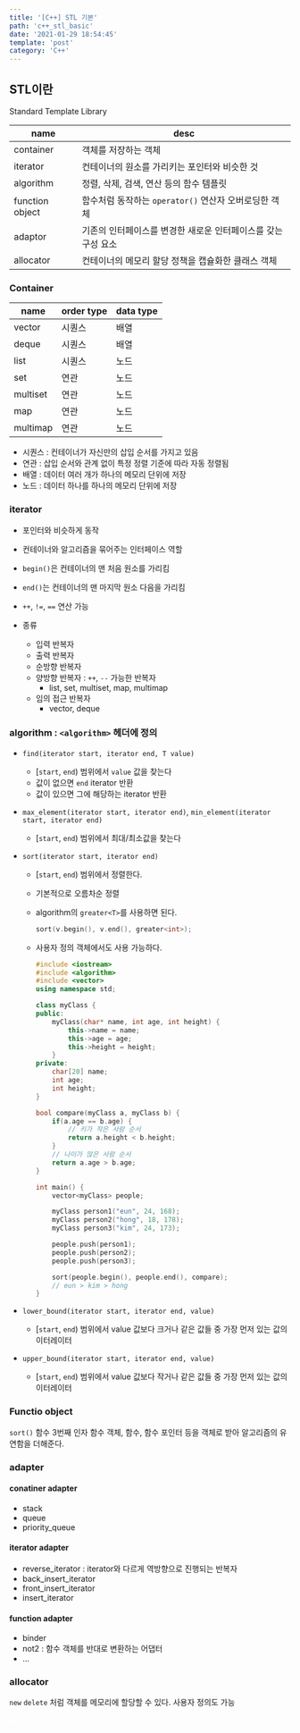 ```yaml
---
title: '[C++] STL 기본'
path: 'c++_stl_basic'
date: '2021-01-29 18:54:45'
template: 'post'
category: 'C++'
---
```


## STL이란
Standard Template Library   

|name|desc|
|---|---|
|container|객체를 저장하는 객체|
|iterator|컨테이너의 원소를 가리키는 포인터와 비슷한 것|
|algorithm|정렬, 삭제, 검색, 연산 등의 함수 템플릿|
|function object|함수처럼 동작하는 `operator()` 연산자 오버로딩한 객체|
|adaptor|기존의 인터페이스를 변경한 새로운 인터페이스를 갖는 구성 요소|
|allocator|컨테이너의 메모리 할당 정책을 캡슐화한 클래스 객체|

### Container
|name|order type|data type|
|---|---|---|
|vector|시퀀스|배열|
|deque|시퀀스|배열|
|list|시퀀스|노드|
|set|연관|노드|
|multiset|연관|노드|
|map|연관|노드|
|multimap|연관|노드|

* 시퀀스 : 컨테이너가 자신만의 삽입 순서를 가지고 있음
* 연관 : 삽입 순서와 관계 없이 특정 정렬 기준에 따라 자동 정렬됨
* 배열 : 데이터 여러 개가 하나의 메모리 단위에 저장
* 노드 : 데이터 하나를 하나의 메모리 단위에 저장

### iterator
* 포인터와 비슷하게 동작
* 컨테이너와 알고리즘을 묶어주는 인터페이스 역할
* `begin()`은 컨테이너의 맨 처음 원소를 가리킴
* `end()`는 컨테이너의 맨 마지막 원소 다음을 가리킴
* `++`, `!=`, `==` 연산 가능

* 종류
    * 입력 반복자
    * 출력 반복자
    * 순방향 반복자
    * 양방향 반복자 : `++`, `--` 가능한 반복자
        * list, set, multiset, map, multimap
    * 임의 접근 반복자
        * vector, deque

### algorithm : `<algorithm>` 헤더에 정의
* `find(iterator start, iterator end, T value)`
    * [`start`, `end`) 범위에서 `value` 값을 찾는다
    * 값이 없으면 `end` iterator 반환
    * 값이 있으면 그에 해당하는 iterator 반환

* `max_element(iterator start, iterator end)`, `min_element(iterator start, iterator end)`
    * [`start`, `end`) 범위에서 최대/최소값을 찾는다

* `sort(iterator start, iterator end)`
    * [`start`, `end`) 범위에서 정렬한다.
    * 기본적으로 오름차순 정렬
    * algorithm의 `greater<T>`를 사용하면 된다.

        ```c++
        sort(v.begin(), v.end(), greater<int>);
        ```

    * 사용자 정의 객체에서도 사용 가능하다.

        ```c++
        #include <iostream>
        #include <algorithm>
        #include <vector>
        using namespace std;

        class myClass {
        public:
            myClass(char* name, int age, int height) {
                this->name = name;
                this->age = age;
                this->height = height;
            }
        private:
            char[20] name;
            int age;
            int height;
        }

        bool compare(myClass a, myClass b) {
            if(a.age == b.age) {
                // 키가 작은 사람 순서
                return a.height < b.height;
            }
            // 나이가 많은 사람 순서
            return a.age > b.age;
        }

        int main() {
            vector<myClass> people;

            myClass person1("eun", 24, 168);
            myClass person2("hong", 18, 178);
            myClass person3("kim", 24, 173);

            people.push(person1);
            people.push(person2);
            people.push(person3);

            sort(people.begin(), people.end(), compare);
            // eun > kim > hong
        }
        ```

* `lower_bound(iterator start, iterator end, value)`
    * [`start`, `end`) 범위에서 value 값보다 크거나 같은 값들 중 가장 먼저 있는 값의 이터레이터
* `upper_bound(iterator start, iterator end, value)`
    * [`start`, `end`) 범위에서 value 값보다 작거나 같은 값들 중 가장 먼저 있는 값의 이터레이터

### Functio object
`sort()` 함수 3번째 인자 함수 객체, 함수, 함수 포인터 등을 객체로 받아 알고리즘의 유연함을 더해준다.

### adapter
#### conatiner adapter
* stack
* queue
* priority_queue


#### iterator adapter
* reverse_iterator : iterator와 다르게 역방향으로 진행되는 반복자
* back_insert_iterator
* front_insert_iterator
* insert_iterator

#### function adapter
* binder
* not2 : 함수 객체를 반대로 변환하는 어댑터
* ...


### allocator
`new` `delete` 처럼 객체를 메모리에 할당할 수 있다. 사용자 정의도 가능 

<details style='color: #fff'>
<summary>문제</summary>
1. 컨테이너 이터레이터 알고리즘
2. 시퀀스 연관
3. 임의 접근 양방향 시퀀스
4. ABCD AB CD
5. 4 5 6
6. `begin()`, `end()` `*`
7. adaptor, container adaptor, iterator adaptor, function adaptor
</details>